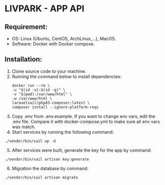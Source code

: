# LIVPARK - APP API

## Requirement:

- OS: Linux (Ubuntu, CentOS, ArchLinux,...), MacOS.
- Software: Docker with Docker compose.

## Installation:
1. Clone source code to your machine.
2. Running the command below to install dependencies:
    ```
    docker run --rm \
    -u "$(id -u):$(id -g)" \
    -v "$(pwd):/var/www/html" \
    -w /var/www/html \
    laravelsail/php83-composer:latest \
    composer install --ignore-platform-reqs
    ```
3. Copy .env from .env.example.
   If you want to change env vars, edit the .env file. Compare it with docker-compose.yml to make sure all env vars was match.
4. Start services by running the following command:
```
./vendor/bin/sail up -d
```
5. After services were built, generate the key for the app by command:
```
./vendor/bin/sail artisan key:generate
```
6. Migration the database by command:
```
./vendor/bin/sail artisan migrate
```
